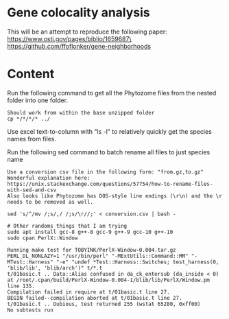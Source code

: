 # Gene colocality analysis

This will be an attempt to reproduce the following paper:\
https://www.osti.gov/pages/biblio/1659687\
https://github.com/ffoflonker/gene-neighborhoods

# Content

Run the following command to get all the Phytozome files from the nested folder into one folder.
```
Should work from within the base unzipped folder
cp */*/*/* ../
```

Use excel text-to-column with "ls -l" to relatively quickly get the species names from files.

Run the following sed command to batch rename all files to just species name
```
Use a conversion csv file in the following form: "from.gz,to.gz" 
Wonderful explanation here: https://unix.stackexchange.com/questions/57754/how-to-rename-files-with-sed-and-csv
Also looks like Phytozome has DOS-style line endings (\r\n) and the \r needs to be removed as well.

sed 's/^/mv /;s/,/ /;s/\r//;' < conversion.csv | bash - 
```

```
# Other randoms things that I am trying
sudo apt install gcc-8 g++-8 gcc-9 g++-9 gcc-10 g++-10
sudo cpan PerlX::Window

Running make test for TOBYINK/PerlX-Window-0.004.tar.gz
PERL_DL_NONLAZY=1 "/usr/bin/perl" "-MExtUtils::Command::MM" "-MTest::Harness" "-e" "undef *Test::Harness::Switches; test_harness(0, 'blib/lib', 'blib/arch')" t/*.t
t/01basic.t .. Data::Alias confused in da_ck_entersub (da_inside < 0) at /root/.cpan/build/PerlX-Window-0.004-1/blib/lib/PerlX/Window.pm line 135.
Compilation failed in require at t/01basic.t line 27.
BEGIN failed--compilation aborted at t/01basic.t line 27.
t/01basic.t .. Dubious, test returned 255 (wstat 65280, 0xff00)
No subtests run 
```

